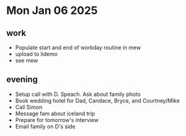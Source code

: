 # Mon Jan 06 2025

## work
- Populate start and end of workday routine in mew
- upload to lidemo
- see mew

## evening
- Setup call with D. Speach. Ask about family photo
- Book wedding hotel for Dad, Candace, Bryce, and Courtney/Mike
- Call Simon
- Message fam about iceland trip
- Prepare for tomorrow's interview 
- Email family on D's side